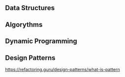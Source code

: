 

## Data Structures

## Algorythms

## Dynamic Programming

## Design Patterns

https://refactoring.guru/design-patterns/what-is-pattern
